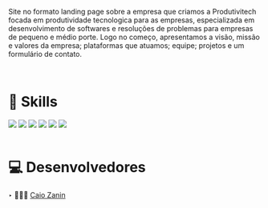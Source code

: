 <div align="center">
 
</div>

<p>Site no formato landing page sobre a empresa que criamos a Produtivitech focada em produtividade tecnologica para as empresas, especializada em desenvolvimento de softwares e resoluções de problemas para empresas de pequeno e médio porte. Logo no começo, apresentamos a visão, missão e valores da empresa; plataformas que atuamos; equipe; projetos e um formulário de contato. </p>

<br>

# 🚀 Skills
<div align="left">
 <img src="https://img.shields.io/badge/HTML5-E34F26?style=for-the-badge&logo=html5&logoColor=white">
 <img src="https://img.shields.io/badge/CSS3-1572B6?style=for-the-badge&logo=css3&logoColor=white">
 <img src="https://img.shields.io/badge/JavaScript-F7DF1E?style=for-the-badge&logo=javascript&logoColor=black">
 <img src="https://img.shields.io/badge/PHP-777BB4?style=for-the-badge&logo=php&logoColor=white">
 <img src="https://img.shields.io/badge/Figma-F24E1E?style=for-the-badge&logo=figma&logoColor=white">
 <img src="https://img.shields.io/badge/Adobe%20Photoshop-31A8FF?style=for-the-badge&logo=Adobe%20Photoshop&logoColor=black">
</div>

<br>

# 💻 Desenvolvedores

‣ 🙅🏻‍♂️ [Caio Zanin](https://github.com/caiozaninf)
<br> 


